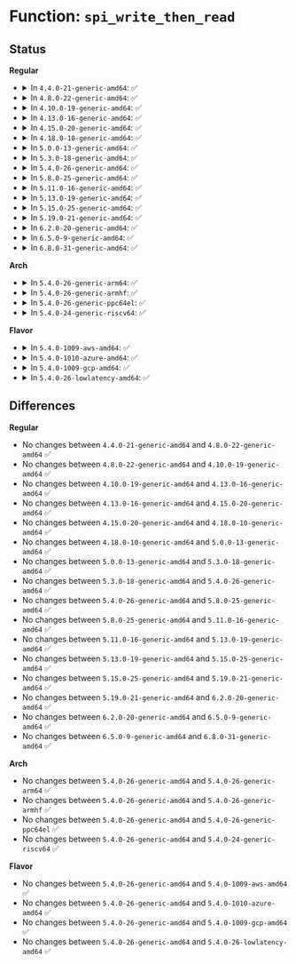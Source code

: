 # Function: <code>spi_write_then_read</code>

## Status
<b>Regular</b>
<ul>
<li>
<details>
<summary>In <code>4.4.0-21-generic-amd64</code>: ✅</summary>

```c
int spi_write_then_read(struct spi_device * spi, const void * txbuf, unsigned int n_tx, void * rxbuf, unsigned int n_rx)
```

```json
{
  "name": "spi_write_then_read",
  "collision_type": "Unique Global",
  "inline_type": "No",
  "funcs": [
    {
      "addr": 18446744071585039440,
      "name": "spi_write_then_read",
      "external": true,
      "loc": "drivers/spi/spi.c:2534",
      "file": "drivers/spi/spi.c",
      "inline": "seen, unknown",
      "caller_inline": [],
      "caller_func": [
        "drivers/base/regmap/regmap-spi.c:regmap_spi_read"
      ]
    }
  ],
  "symbols": [
    {
      "addr": 18446744071585039440,
      "name": "spi_write_then_read",
      "section": ".text",
      "bind": "STB_GLOBAL",
      "size": 465
    }
  ]
}
```
</details>
</li>
<li>
<details>
<summary>In <code>4.8.0-22-generic-amd64</code>: ✅</summary>

```c
int spi_write_then_read(struct spi_device * spi, const void * txbuf, unsigned int n_tx, void * rxbuf, unsigned int n_rx)
```

```json
{
  "name": "spi_write_then_read",
  "collision_type": "Unique Global",
  "inline_type": "No",
  "funcs": [
    {
      "addr": 18446744071585426720,
      "name": "spi_write_then_read",
      "external": true,
      "loc": "drivers/spi/spi.c:3010",
      "file": "drivers/spi/spi.c",
      "inline": "seen, unknown",
      "caller_inline": [],
      "caller_func": [
        "drivers/base/regmap/regmap-spi.c:regmap_spi_read"
      ]
    }
  ],
  "symbols": [
    {
      "addr": 18446744071585426720,
      "name": "spi_write_then_read",
      "section": ".text",
      "bind": "STB_GLOBAL",
      "size": 488
    }
  ]
}
```
</details>
</li>
<li>
<details>
<summary>In <code>4.10.0-19-generic-amd64</code>: ✅</summary>

```c
int spi_write_then_read(struct spi_device * spi, const void * txbuf, unsigned int n_tx, void * rxbuf, unsigned int n_rx)
```

```json
{
  "name": "spi_write_then_read",
  "collision_type": "Unique Global",
  "inline_type": "No",
  "funcs": [
    {
      "addr": 18446744071585627664,
      "name": "spi_write_then_read",
      "external": true,
      "loc": "drivers/spi/spi.c:3037",
      "file": "drivers/spi/spi.c",
      "inline": "seen, unknown",
      "caller_inline": [],
      "caller_func": [
        "drivers/base/regmap/regmap-spi.c:regmap_spi_read"
      ]
    }
  ],
  "symbols": [
    {
      "addr": 18446744071585627664,
      "name": "spi_write_then_read",
      "section": ".text",
      "bind": "STB_GLOBAL",
      "size": 488
    }
  ]
}
```
</details>
</li>
<li>
<details>
<summary>In <code>4.13.0-16-generic-amd64</code>: ✅</summary>

```c
int spi_write_then_read(struct spi_device * spi, const void * txbuf, unsigned int n_tx, void * rxbuf, unsigned int n_rx)
```

```json
{
  "name": "spi_write_then_read",
  "collision_type": "Unique Global",
  "inline_type": "No",
  "funcs": [
    {
      "addr": 18446744071585711344,
      "name": "spi_write_then_read",
      "external": true,
      "loc": "drivers/spi/spi.c:3200",
      "file": "drivers/spi/spi.c",
      "inline": "seen, unknown",
      "caller_inline": [],
      "caller_func": [
        "drivers/base/regmap/regmap-spi.c:regmap_spi_read"
      ]
    }
  ],
  "symbols": [
    {
      "addr": 18446744071585711344,
      "name": "spi_write_then_read",
      "section": ".text",
      "bind": "STB_GLOBAL",
      "size": 502
    }
  ]
}
```
</details>
</li>
<li>
<details>
<summary>In <code>4.15.0-20-generic-amd64</code>: ✅</summary>

```c
int spi_write_then_read(struct spi_device * spi, const void * txbuf, unsigned int n_tx, void * rxbuf, unsigned int n_rx)
```

```json
{
  "name": "spi_write_then_read",
  "collision_type": "Unique Global",
  "inline_type": "No",
  "funcs": [
    {
      "addr": 18446744071586143904,
      "name": "spi_write_then_read",
      "external": true,
      "loc": "drivers/spi/spi.c:3270",
      "file": "drivers/spi/spi.c",
      "inline": "seen, unknown",
      "caller_inline": [],
      "caller_func": [
        "drivers/base/regmap/regmap-spi.c:regmap_spi_read"
      ]
    }
  ],
  "symbols": [
    {
      "addr": 18446744071586143904,
      "name": "spi_write_then_read",
      "section": ".text",
      "bind": "STB_GLOBAL",
      "size": 502
    }
  ]
}
```
</details>
</li>
<li>
<details>
<summary>In <code>4.18.0-10-generic-amd64</code>: ✅</summary>

```c
int spi_write_then_read(struct spi_device * spi, const void * txbuf, unsigned int n_tx, void * rxbuf, unsigned int n_rx)
```

```json
{
  "name": "spi_write_then_read",
  "collision_type": "Unique Global",
  "inline_type": "No",
  "funcs": [
    {
      "addr": 18446744071586396480,
      "name": "spi_write_then_read",
      "external": true,
      "loc": "drivers/spi/spi.c:3270",
      "file": "drivers/spi/spi.c",
      "inline": "seen, unknown",
      "caller_inline": [],
      "caller_func": [
        "drivers/base/regmap/regmap-spi.c:regmap_spi_read"
      ]
    }
  ],
  "symbols": [
    {
      "addr": 18446744071586396480,
      "name": "spi_write_then_read",
      "section": ".text",
      "bind": "STB_GLOBAL",
      "size": 472
    }
  ]
}
```
</details>
</li>
<li>
<details>
<summary>In <code>5.0.0-13-generic-amd64</code>: ✅</summary>

```c
int spi_write_then_read(struct spi_device * spi, const void * txbuf, unsigned int n_tx, void * rxbuf, unsigned int n_rx)
```

```json
{
  "name": "spi_write_then_read",
  "collision_type": "Unique Global",
  "inline_type": "No",
  "funcs": [
    {
      "addr": 18446744071586538416,
      "name": "spi_write_then_read",
      "external": true,
      "loc": "drivers/spi/spi.c:3369",
      "file": "drivers/spi/spi.c",
      "inline": "seen, unknown",
      "caller_inline": [],
      "caller_func": [
        "drivers/base/regmap/regmap-spi.c:regmap_spi_read"
      ]
    }
  ],
  "symbols": [
    {
      "addr": 18446744071586538416,
      "name": "spi_write_then_read",
      "section": ".text",
      "bind": "STB_GLOBAL",
      "size": 472
    }
  ]
}
```
</details>
</li>
<li>
<details>
<summary>In <code>5.3.0-18-generic-amd64</code>: ✅</summary>

```c
int spi_write_then_read(struct spi_device * spi, const void * txbuf, unsigned int n_tx, void * rxbuf, unsigned int n_rx)
```

```json
{
  "name": "spi_write_then_read",
  "collision_type": "Unique Global",
  "inline_type": "No",
  "funcs": [
    {
      "addr": 18446744071586784352,
      "name": "spi_write_then_read",
      "external": true,
      "loc": "drivers/spi/spi.c:3598",
      "file": "drivers/spi/spi.c",
      "inline": "seen, unknown",
      "caller_inline": [],
      "caller_func": [
        "drivers/base/regmap/regmap-spi.c:regmap_spi_read"
      ]
    }
  ],
  "symbols": [
    {
      "addr": 18446744071586784352,
      "name": "spi_write_then_read",
      "section": ".text",
      "bind": "STB_GLOBAL",
      "size": 486
    }
  ]
}
```
</details>
</li>
<li>
<details>
<summary>In <code>5.4.0-26-generic-amd64</code>: ✅</summary>

```c
int spi_write_then_read(struct spi_device * spi, const void * txbuf, unsigned int n_tx, void * rxbuf, unsigned int n_rx)
```

```json
{
  "name": "spi_write_then_read",
  "collision_type": "Unique Global",
  "inline_type": "No",
  "funcs": [
    {
      "addr": 18446744071586930736,
      "name": "spi_write_then_read",
      "external": true,
      "loc": "drivers/spi/spi.c:3602",
      "file": "drivers/spi/spi.c",
      "inline": "seen, unknown",
      "caller_inline": [],
      "caller_func": [
        "drivers/base/regmap/regmap-spi.c:regmap_spi_read"
      ]
    }
  ],
  "symbols": [
    {
      "addr": 18446744071586930736,
      "name": "spi_write_then_read",
      "section": ".text",
      "bind": "STB_GLOBAL",
      "size": 486
    }
  ]
}
```
</details>
</li>
<li>
<details>
<summary>In <code>5.8.0-25-generic-amd64</code>: ✅</summary>

```c
int spi_write_then_read(struct spi_device * spi, const void * txbuf, unsigned int n_tx, void * rxbuf, unsigned int n_rx)
```

```json
{
  "name": "spi_write_then_read",
  "collision_type": "Unique Global",
  "inline_type": "No",
  "funcs": [
    {
      "addr": 18446744071587745392,
      "name": "spi_write_then_read",
      "external": true,
      "loc": "drivers/spi/spi.c:3891",
      "file": "drivers/spi/spi.c",
      "inline": "seen, unknown",
      "caller_inline": [],
      "caller_func": [
        "drivers/base/regmap/regmap-spi.c:regmap_spi_read"
      ]
    }
  ],
  "symbols": [
    {
      "addr": 18446744071587745392,
      "name": "spi_write_then_read",
      "section": ".text",
      "bind": "STB_GLOBAL",
      "size": 524
    }
  ]
}
```
</details>
</li>
<li>
<details>
<summary>In <code>5.11.0-16-generic-amd64</code>: ✅</summary>

```c
int spi_write_then_read(struct spi_device * spi, const void * txbuf, unsigned int n_tx, void * rxbuf, unsigned int n_rx)
```

```json
{
  "name": "spi_write_then_read",
  "collision_type": "Unique Global",
  "inline_type": "No",
  "funcs": [
    {
      "addr": 18446744071587805216,
      "name": "spi_write_then_read",
      "external": true,
      "loc": "drivers/spi/spi.c:3987",
      "file": "drivers/spi/spi.c",
      "inline": "seen, unknown",
      "caller_inline": [],
      "caller_func": [
        "drivers/base/regmap/regmap-spi.c:regmap_spi_read"
      ]
    }
  ],
  "symbols": [
    {
      "addr": 18446744071587805216,
      "name": "spi_write_then_read",
      "section": ".text",
      "bind": "STB_GLOBAL",
      "size": 524
    }
  ]
}
```
</details>
</li>
<li>
<details>
<summary>In <code>5.13.0-19-generic-amd64</code>: ✅</summary>

```c
int spi_write_then_read(struct spi_device * spi, const void * txbuf, unsigned int n_tx, void * rxbuf, unsigned int n_rx)
```

```json
{
  "name": "spi_write_then_read",
  "collision_type": "Unique Global",
  "inline_type": "No",
  "funcs": [
    {
      "addr": 18446744071587684736,
      "name": "spi_write_then_read",
      "external": true,
      "loc": "drivers/spi/spi.c:4034",
      "file": "drivers/spi/spi.c",
      "inline": "seen, unknown",
      "caller_inline": [],
      "caller_func": [
        "drivers/base/regmap/regmap-spi.c:regmap_spi_read"
      ]
    }
  ],
  "symbols": [
    {
      "addr": 18446744071587684736,
      "name": "spi_write_then_read",
      "section": ".text",
      "bind": "STB_GLOBAL",
      "size": 519
    }
  ]
}
```
</details>
</li>
<li>
<details>
<summary>In <code>5.15.0-25-generic-amd64</code>: ✅</summary>

```c
int spi_write_then_read(struct spi_device * spi, const void * txbuf, unsigned int n_tx, void * rxbuf, unsigned int n_rx)
```

```json
{
  "name": "spi_write_then_read",
  "collision_type": "Unique Global",
  "inline_type": "No",
  "funcs": [
    {
      "addr": 18446744071588274720,
      "name": "spi_write_then_read",
      "external": true,
      "loc": "drivers/spi/spi.c:4092",
      "file": "drivers/spi/spi.c",
      "inline": "seen, unknown",
      "caller_inline": [],
      "caller_func": [
        "drivers/base/regmap/regmap-spi.c:regmap_spi_read"
      ]
    }
  ],
  "symbols": [
    {
      "addr": 18446744071588274720,
      "name": "spi_write_then_read",
      "section": ".text",
      "bind": "STB_GLOBAL",
      "size": 519
    }
  ]
}
```
</details>
</li>
<li>
<details>
<summary>In <code>5.19.0-21-generic-amd64</code>: ✅</summary>

```c
int spi_write_then_read(struct spi_device * spi, const void * txbuf, unsigned int n_tx, void * rxbuf, unsigned int n_rx)
```

```json
{
  "name": "spi_write_then_read",
  "collision_type": "Unique Global",
  "inline_type": "No",
  "funcs": [
    {
      "addr": 18446744071589657024,
      "name": "spi_write_then_read",
      "external": true,
      "loc": "drivers/spi/spi.c:4092",
      "file": "drivers/spi/spi.c",
      "inline": "seen, unknown",
      "caller_inline": [],
      "caller_func": [
        "drivers/base/regmap/regmap-spi.c:regmap_spi_read"
      ]
    }
  ],
  "symbols": [
    {
      "addr": 18446744071589657024,
      "name": "spi_write_then_read",
      "section": ".text",
      "bind": "STB_GLOBAL",
      "size": 572
    }
  ]
}
```
</details>
</li>
<li>
<details>
<summary>In <code>6.2.0-20-generic-amd64</code>: ✅</summary>

```c
int spi_write_then_read(struct spi_device * spi, const void * txbuf, unsigned int n_tx, void * rxbuf, unsigned int n_rx)
```

```json
{
  "name": "spi_write_then_read",
  "collision_type": "Unique Global",
  "inline_type": "No",
  "funcs": [
    {
      "addr": 18446744071591261136,
      "name": "spi_write_then_read",
      "external": true,
      "loc": "drivers/spi/spi.c:4353",
      "file": "drivers/spi/spi.c",
      "inline": "seen, unknown",
      "caller_inline": [],
      "caller_func": [
        "drivers/base/regmap/regmap-spi.c:regmap_spi_read"
      ]
    }
  ],
  "symbols": [
    {
      "addr": 18446744071591261136,
      "name": "spi_write_then_read",
      "section": ".text",
      "bind": "STB_GLOBAL",
      "size": 578
    }
  ]
}
```
</details>
</li>
<li>
<details>
<summary>In <code>6.5.0-9-generic-amd64</code>: ✅</summary>

```c
int spi_write_then_read(struct spi_device * spi, const void * txbuf, unsigned int n_tx, void * rxbuf, unsigned int n_rx)
```

```json
{
  "name": "spi_write_then_read",
  "collision_type": "Unique Global",
  "inline_type": "No",
  "funcs": [
    {
      "addr": 18446744071591616000,
      "name": "spi_write_then_read",
      "external": true,
      "loc": "drivers/spi/spi.c:4408",
      "file": "drivers/spi/spi.c",
      "inline": "seen, unknown",
      "caller_inline": [],
      "caller_func": [
        "drivers/base/regmap/regmap-spi.c:regmap_spi_read"
      ]
    }
  ],
  "symbols": [
    {
      "addr": 18446744071591616000,
      "name": "spi_write_then_read",
      "section": ".text",
      "bind": "STB_GLOBAL",
      "size": 572
    }
  ]
}
```
</details>
</li>
<li>
<details>
<summary>In <code>6.8.0-31-generic-amd64</code>: ✅</summary>

```c
int spi_write_then_read(struct spi_device * spi, const void * txbuf, unsigned int n_tx, void * rxbuf, unsigned int n_rx)
```

```json
{
  "name": "spi_write_then_read",
  "collision_type": "Unique Global",
  "inline_type": "No",
  "funcs": [
    {
      "addr": 18446744071592347728,
      "name": "spi_write_then_read",
      "external": true,
      "loc": "drivers/spi/spi.c:4575",
      "file": "drivers/spi/spi.c",
      "inline": "seen, unknown",
      "caller_inline": [],
      "caller_func": [
        "drivers/base/regmap/regmap-spi.c:regmap_spi_read"
      ]
    }
  ],
  "symbols": [
    {
      "addr": 18446744071592347728,
      "name": "spi_write_then_read",
      "section": ".text",
      "bind": "STB_GLOBAL",
      "size": 572
    }
  ]
}
```
</details>
</li>
</ul>
<b>Arch</b>
<ul>
<li>
<details>
<summary>In <code>5.4.0-26-generic-arm64</code>: ✅</summary>

```c
int spi_write_then_read(struct spi_device * spi, const void * txbuf, unsigned int n_tx, void * rxbuf, unsigned int n_rx)
```

```json
{
  "name": "spi_write_then_read",
  "collision_type": "Unique Global",
  "inline_type": "No",
  "funcs": [
    {
      "addr": 18446603336499894864,
      "name": "spi_write_then_read",
      "external": true,
      "loc": "drivers/spi/spi.c:3602",
      "file": "drivers/spi/spi.c",
      "inline": "seen, unknown",
      "caller_inline": [],
      "caller_func": [
        "drivers/base/regmap/regmap-spi.c:regmap_spi_read",
        "drivers/mfd/stmpe-spi.c:spi_reg_read"
      ]
    }
  ],
  "symbols": [
    {
      "addr": 18446603336499894864,
      "name": "spi_write_then_read",
      "section": ".text",
      "bind": "STB_GLOBAL",
      "size": 492
    }
  ]
}
```
</details>
</li>
<li>
<details>
<summary>In <code>5.4.0-26-generic-armhf</code>: ✅</summary>

```c
int spi_write_then_read(struct spi_device * spi, const void * txbuf, unsigned int n_tx, void * rxbuf, unsigned int n_rx)
```

```json
{
  "name": "spi_write_then_read",
  "collision_type": "Unique Global",
  "inline_type": "No",
  "funcs": [
    {
      "addr": 3232445656,
      "name": "spi_write_then_read",
      "external": true,
      "loc": "drivers/spi/spi.c:3602",
      "file": "drivers/spi/spi.c",
      "inline": "seen, unknown",
      "caller_inline": [],
      "caller_func": [
        "drivers/base/regmap/regmap-spi.c:regmap_spi_read",
        "drivers/mfd/stmpe-spi.c:spi_reg_read"
      ]
    }
  ],
  "symbols": [
    {
      "addr": 3232445656,
      "name": "spi_write_then_read",
      "section": ".text",
      "bind": "STB_GLOBAL",
      "size": 424
    }
  ]
}
```
</details>
</li>
<li>
<details>
<summary>In <code>5.4.0-26-generic-ppc64el</code>: ✅</summary>

```c
int spi_write_then_read(struct spi_device * spi, const void * txbuf, unsigned int n_tx, void * rxbuf, unsigned int n_rx)
```

```json
{
  "name": "spi_write_then_read",
  "collision_type": "Unique Global",
  "inline_type": "No",
  "funcs": [
    {
      "addr": 13835058055293220624,
      "name": "spi_write_then_read",
      "external": true,
      "loc": "drivers/spi/spi.c:3602",
      "file": "drivers/spi/spi.c",
      "inline": "seen, unknown",
      "caller_inline": [],
      "caller_func": [
        "drivers/base/regmap/regmap-spi.c:regmap_spi_read",
        "drivers/mfd/stmpe-spi.c:spi_reg_read"
      ]
    }
  ],
  "symbols": [
    {
      "addr": 13835058055293220624,
      "name": "spi_write_then_read",
      "section": ".text",
      "bind": "STB_GLOBAL",
      "size": 548
    }
  ]
}
```
</details>
</li>
<li>
<details>
<summary>In <code>5.4.0-24-generic-riscv64</code>: ✅</summary>

```c
int spi_write_then_read(struct spi_device * spi, const void * txbuf, unsigned int n_tx, void * rxbuf, unsigned int n_rx)
```

```json
{
  "name": "spi_write_then_read",
  "collision_type": "Unique Global",
  "inline_type": "No",
  "funcs": [
    {
      "addr": 18446743936276994714,
      "name": "spi_write_then_read",
      "external": true,
      "loc": "drivers/spi/spi.c:3602",
      "file": "drivers/spi/spi.c",
      "inline": "seen, unknown",
      "caller_inline": [],
      "caller_func": [
        "drivers/base/regmap/regmap-spi.c:regmap_spi_read",
        "drivers/mfd/stmpe-spi.c:spi_reg_read"
      ]
    }
  ],
  "symbols": [
    {
      "addr": 18446743936276994714,
      "name": "spi_write_then_read",
      "section": ".text",
      "bind": "STB_GLOBAL",
      "size": 438
    }
  ]
}
```
</details>
</li>
</ul>
<b>Flavor</b>
<ul>
<li>
<details>
<summary>In <code>5.4.0-1009-aws-amd64</code>: ✅</summary>

```c
int spi_write_then_read(struct spi_device * spi, const void * txbuf, unsigned int n_tx, void * rxbuf, unsigned int n_rx)
```

```json
{
  "name": "spi_write_then_read",
  "collision_type": "Unique Global",
  "inline_type": "No",
  "funcs": [
    {
      "addr": 18446744071586687760,
      "name": "spi_write_then_read",
      "external": true,
      "loc": "drivers/spi/spi.c:3602",
      "file": "drivers/spi/spi.c",
      "inline": "seen, unknown",
      "caller_inline": [],
      "caller_func": [
        "drivers/base/regmap/regmap-spi.c:regmap_spi_read"
      ]
    }
  ],
  "symbols": [
    {
      "addr": 18446744071586687760,
      "name": "spi_write_then_read",
      "section": ".text",
      "bind": "STB_GLOBAL",
      "size": 486
    }
  ]
}
```
</details>
</li>
<li>
<details>
<summary>In <code>5.4.0-1010-azure-amd64</code>: ✅</summary>

```c
int spi_write_then_read(struct spi_device * spi, const void * txbuf, unsigned int n_tx, void * rxbuf, unsigned int n_rx)
```

```json
{
  "name": "spi_write_then_read",
  "collision_type": "Unique Global",
  "inline_type": "No",
  "funcs": [
    {
      "addr": 18446744071586556096,
      "name": "spi_write_then_read",
      "external": true,
      "loc": "drivers/spi/spi.c:3602",
      "file": "drivers/spi/spi.c",
      "inline": "seen, unknown",
      "caller_inline": [],
      "caller_func": [
        "drivers/base/regmap/regmap-spi.c:regmap_spi_read"
      ]
    }
  ],
  "symbols": [
    {
      "addr": 18446744071586556096,
      "name": "spi_write_then_read",
      "section": ".text",
      "bind": "STB_GLOBAL",
      "size": 486
    }
  ]
}
```
</details>
</li>
<li>
<details>
<summary>In <code>5.4.0-1009-gcp-amd64</code>: ✅</summary>

```c
int spi_write_then_read(struct spi_device * spi, const void * txbuf, unsigned int n_tx, void * rxbuf, unsigned int n_rx)
```

```json
{
  "name": "spi_write_then_read",
  "collision_type": "Unique Global",
  "inline_type": "No",
  "funcs": [
    {
      "addr": 18446744071586885296,
      "name": "spi_write_then_read",
      "external": true,
      "loc": "drivers/spi/spi.c:3602",
      "file": "drivers/spi/spi.c",
      "inline": "seen, unknown",
      "caller_inline": [],
      "caller_func": [
        "drivers/base/regmap/regmap-spi.c:regmap_spi_read"
      ]
    }
  ],
  "symbols": [
    {
      "addr": 18446744071586885296,
      "name": "spi_write_then_read",
      "section": ".text",
      "bind": "STB_GLOBAL",
      "size": 486
    }
  ]
}
```
</details>
</li>
<li>
<details>
<summary>In <code>5.4.0-26-lowlatency-amd64</code>: ✅</summary>

```c
int spi_write_then_read(struct spi_device * spi, const void * txbuf, unsigned int n_tx, void * rxbuf, unsigned int n_rx)
```

```json
{
  "name": "spi_write_then_read",
  "collision_type": "Unique Global",
  "inline_type": "No",
  "funcs": [
    {
      "addr": 18446744071586991680,
      "name": "spi_write_then_read",
      "external": true,
      "loc": "drivers/spi/spi.c:3602",
      "file": "drivers/spi/spi.c",
      "inline": "seen, unknown",
      "caller_inline": [],
      "caller_func": [
        "drivers/base/regmap/regmap-spi.c:regmap_spi_read"
      ]
    }
  ],
  "symbols": [
    {
      "addr": 18446744071586991680,
      "name": "spi_write_then_read",
      "section": ".text",
      "bind": "STB_GLOBAL",
      "size": 486
    }
  ]
}
```
</details>
</li>
</ul>

## Differences
<b>Regular</b>
<ul>
<li>
No changes between <code>4.4.0-21-generic-amd64</code> and <code>4.8.0-22-generic-amd64</code> ✅
</li>
<li>
No changes between <code>4.8.0-22-generic-amd64</code> and <code>4.10.0-19-generic-amd64</code> ✅
</li>
<li>
No changes between <code>4.10.0-19-generic-amd64</code> and <code>4.13.0-16-generic-amd64</code> ✅
</li>
<li>
No changes between <code>4.13.0-16-generic-amd64</code> and <code>4.15.0-20-generic-amd64</code> ✅
</li>
<li>
No changes between <code>4.15.0-20-generic-amd64</code> and <code>4.18.0-10-generic-amd64</code> ✅
</li>
<li>
No changes between <code>4.18.0-10-generic-amd64</code> and <code>5.0.0-13-generic-amd64</code> ✅
</li>
<li>
No changes between <code>5.0.0-13-generic-amd64</code> and <code>5.3.0-18-generic-amd64</code> ✅
</li>
<li>
No changes between <code>5.3.0-18-generic-amd64</code> and <code>5.4.0-26-generic-amd64</code> ✅
</li>
<li>
No changes between <code>5.4.0-26-generic-amd64</code> and <code>5.8.0-25-generic-amd64</code> ✅
</li>
<li>
No changes between <code>5.8.0-25-generic-amd64</code> and <code>5.11.0-16-generic-amd64</code> ✅
</li>
<li>
No changes between <code>5.11.0-16-generic-amd64</code> and <code>5.13.0-19-generic-amd64</code> ✅
</li>
<li>
No changes between <code>5.13.0-19-generic-amd64</code> and <code>5.15.0-25-generic-amd64</code> ✅
</li>
<li>
No changes between <code>5.15.0-25-generic-amd64</code> and <code>5.19.0-21-generic-amd64</code> ✅
</li>
<li>
No changes between <code>5.19.0-21-generic-amd64</code> and <code>6.2.0-20-generic-amd64</code> ✅
</li>
<li>
No changes between <code>6.2.0-20-generic-amd64</code> and <code>6.5.0-9-generic-amd64</code> ✅
</li>
<li>
No changes between <code>6.5.0-9-generic-amd64</code> and <code>6.8.0-31-generic-amd64</code> ✅
</li>
</ul>
<b>Arch</b>
<ul>
<li>
No changes between <code>5.4.0-26-generic-amd64</code> and <code>5.4.0-26-generic-arm64</code> ✅
</li>
<li>
No changes between <code>5.4.0-26-generic-amd64</code> and <code>5.4.0-26-generic-armhf</code> ✅
</li>
<li>
No changes between <code>5.4.0-26-generic-amd64</code> and <code>5.4.0-26-generic-ppc64el</code> ✅
</li>
<li>
No changes between <code>5.4.0-26-generic-amd64</code> and <code>5.4.0-24-generic-riscv64</code> ✅
</li>
</ul>
<b>Flavor</b>
<ul>
<li>
No changes between <code>5.4.0-26-generic-amd64</code> and <code>5.4.0-1009-aws-amd64</code> ✅
</li>
<li>
No changes between <code>5.4.0-26-generic-amd64</code> and <code>5.4.0-1010-azure-amd64</code> ✅
</li>
<li>
No changes between <code>5.4.0-26-generic-amd64</code> and <code>5.4.0-1009-gcp-amd64</code> ✅
</li>
<li>
No changes between <code>5.4.0-26-generic-amd64</code> and <code>5.4.0-26-lowlatency-amd64</code> ✅
</li>
</ul>
